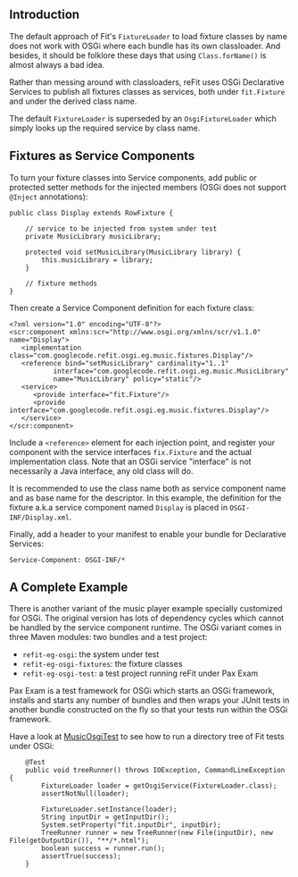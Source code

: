 ## Introduction ##

The default approach of Fit's `FixtureLoader` to load fixture classes by name does not work with OSGi where each bundle has its own classloader. And besides, it should be folklore these days that using `Class.forName()` is almost always a bad idea.

Rather than messing around with classloaders, reFit uses OSGi Declarative Services to publish all fixtures classes as services, both under `fit.Fixture` and under the derived class name.

The default `FixtureLoader` is superseded by an `OsgiFixtureLoader` which simply looks up the required service by class name.


## Fixtures as Service Components ##

To turn your fixture classes into Service components, add public or protected setter methods for the injected members (OSGi does not support `@Inject` annotations):

```
public class Display extends RowFixture {
    
    // service to be injected from system under test
    private MusicLibrary musicLibrary;

    protected void setMusicLibrary(MusicLibrary library) {
        this.musicLibrary = library;
    }

    // fixture methods    
}
```

Then create a Service Component definition for each fixture class:

```
<?xml version="1.0" encoding="UTF-8"?>
<scr:component xmlns:scr="http://www.osgi.org/xmlns/scr/v1.1.0" name="Display">
   <implementation class="com.googlecode.refit.osgi.eg.music.fixtures.Display"/>
   <reference bind="setMusicLibrary" cardinality="1..1"
           interface="com.googlecode.refit.osgi.eg.music.MusicLibrary"
           name="MusicLibrary" policy="static"/>
   <service>
      <provide interface="fit.Fixture"/>
      <provide interface="com.googlecode.refit.osgi.eg.music.fixtures.Display"/>
   </service>
</scr:component>

```

Include a `<reference>` element for each injection point, and register your component with the service interfaces `fix.Fixture` and the actual implementation class. Note that an OSGi service "interface" is not necessarily a Java interface, any old class will do.

It is recommended to use the class name both as service component name and as base name for the descriptor. In this example, the definition for the fixture a.k.a service component named `Display` is placed in `OSGI-INF/Display.xml`.

Finally, add a header to your manifest to enable your bundle for Declarative Services:

```
Service-Component: OSGI-INF/*
```

## A Complete Example ##

There is another variant of the music player example specially customized for OSGi. The original version has lots of dependency cycles which cannot be handled by the service component runtime. The OSGi variant comes in three Maven modules: two bundles and a test project:

  * `refit-eg-osgi`: the system under test
  * `refit-eg-osgi-fixtures`: the fixture classes
  * `refit-eg-osgi-test`: a test project running reFit under Pax Exam

Pax Exam is a test framework for OSGi which starts an OSGi framework, installs and starts any number of bundles and then wraps your JUnit tests in another bundle constructed on the fly so that your tests run within the OSGi framework.

Have a look at [MusicOsgiTest](http://code.google.com/p/refit/source/browse/refit-eg/refit-eg-osgi-test/src/test/java/com/googlecode/refit/osgi/test/MusicOsgiTest.java) to see how to run a directory tree of Fit tests under OSGi:

```
    @Test
    public void treeRunner() throws IOException, CommandLineException {
        FixtureLoader loader = getOsgiService(FixtureLoader.class);
        assertNotNull(loader);

        FixtureLoader.setInstance(loader);
        String inputDir = getInputDir();
        System.setProperty("fit.inputDir", inputDir);
        TreeRunner runner = new TreeRunner(new File(inputDir), new File(getOutputDir()), "**/*.html");
        boolean success = runner.run();
        assertTrue(success);
    }
```